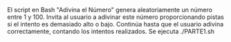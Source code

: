 El script en Bash "Adivina el Número" genera aleatoriamente un número entre 1 y 100. Invita al usuario a adivinar este número proporcionando pistas si el intento es demasiado alto o bajo. Continúa hasta que el usuario adivina correctamente, contando los intentos realizados.
Se ejecuta ./PARTE1.sh
